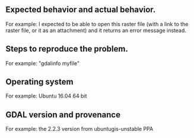<!--

Questions should go to the gdal-dev mailing list (https://lists.osgeo.org/mailman/listinfo/gdal-dev)
or other support forums. GitHub issues are for bug reports and suggestions
for new features.
-->

## Expected behavior and actual behavior.

For example: I expected to be able to open this raster file (with a link to
the raster file, or it as an attachment) and it returns an error message
instead.

## Steps to reproduce the problem.

For example: "gdalinfo myfile"

## Operating system

For example: Ubuntu 16.04 64 bit

## GDAL version and provenance

For example: the 2.2.3 version from ubuntugis-unstable PPA
